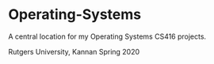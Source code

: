 # Operating-Systems

A central location for my Operating Systems CS416 projects.

Rutgers University, Kannan Spring 2020
